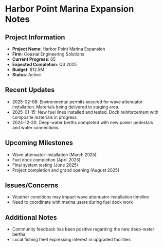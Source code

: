 # Harbor Point Marina Expansion Notes

## Project Information
- **Project Name**: Harbor Point Marina Expansion
- **Firm**: Coastal Engineering Solutions
- **Current Progress**: 65
- **Expected Completion**: Q3 2025
- **Budget**: $12.5M
- **Status**: Active

## Recent Updates
- 2025-02-08: Environmental permits secured for wave attenuator installation. Materials being delivered to staging area.
- 2025-01-15: New fuel lines installed and tested. Dock reinforcement with composite materials in progress.
- 2024-12-20: Deep-water berths completed with new power pedestals and water connections.

## Upcoming Milestones
- Wave attenuator installation (March 2025)
- Fuel dock completion (April 2025)
- Final system testing (June 2025)
- Project completion and grand opening (August 2025)

## Issues/Concerns
- Weather conditions may impact wave attenuator installation timeline
- Need to coordinate with marina users during fuel dock work

## Additional Notes
- Community feedback has been positive regarding the new deep-water berths
- Local fishing fleet expressing interest in upgraded facilities
